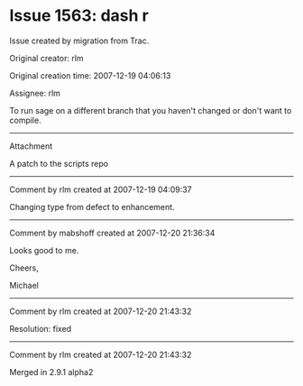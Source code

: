 # Issue 1563: dash r

Issue created by migration from Trac.

Original creator: rlm

Original creation time: 2007-12-19 04:06:13

Assignee: rlm

To run sage on a different branch that you haven't changed or don't want to compile.


---

Attachment

A patch to the scripts repo


---

Comment by rlm created at 2007-12-19 04:09:37

Changing type from defect to enhancement.


---

Comment by mabshoff created at 2007-12-20 21:36:34

Looks good to me.

Cheers,

Michael


---

Comment by rlm created at 2007-12-20 21:43:32

Resolution: fixed


---

Comment by rlm created at 2007-12-20 21:43:32

Merged in 2.9.1 alpha2
